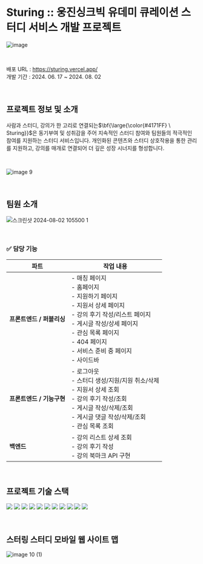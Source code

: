 # Sturing :: 웅진싱크빅 유데미 큐레이션 스터디 서비스 개발 프로젝트
![image](https://github.com/user-attachments/assets/eb4bf174-aeee-45c2-b171-8888ada94a7e)

</br>

배포 URL : https://sturing.vercel.app/
</br>
개발 기간 : 2024. 06. 17 ~ 2024. 08. 02


</br>

## 프로젝트 정보 및 소개
사람과 스터디, 강의가 한 고리로 연결되는<span>$\bf{\large{\color{#4171FF} \ Sturing}}$</span>은 동기부여 및 성취감을 주어 지속적인 스터디 참여와 팀원들의 적극적인 참여를 지원하는 스터디 서비스입니다.
개인화된 콘텐츠와 스터디 상호작용을 통한 관리를 지원하고, 강의를 매개로 연결되어 더 깊은 성장 시너지를 형성합니다.

</br>

![image 9](https://github.com/user-attachments/assets/a5fe1e65-1bb3-4f39-843b-1134ea163b2f)

</br>

## 팀원 소개
![스크린샷 2024-08-02 105500 1](https://github.com/user-attachments/assets/636cad53-f439-4584-b999-d0aee3718ffa)

</br>

### ✅ 담당 기능 

| **파트**      | **작업 내용**                                                                                                          |
| ------------- | ---------------------------------------------------------------------------------------------------------------------- |
| **프론트엔드 / 퍼블리싱** |- 매칭 페이지<br>- 홈페이지<br>- 지원하기 페이지<br>- 지원서 상세 페이지<br>- 강의 후기 작성/리스트 페이지<br>- 게시글 작성/상세 페이지<br>- 관심 목록 페이지<br>- 404 페이지<br>- 서비스 준비 중 페이지<br>- 사이드바                                                                                                                        |
| **프론트엔드 / 기능구현** | - 로그아웃<br>- 스터디 생성/지원/지원 취소/삭제<br>- 지원서 상세 조회<br>- 강의 후기 작성/조회<br>- 게시글 작성/삭제/조회<br>- 게시글 댓글 작성/삭제/조회<br>- 관심 목록 조회 |
| **백엔드**  | - 강의 리스트 상세 조회<br>- 강의 후기 작성<br>- 강의 북마크 API 구현    


</br>

## 프로젝트 기술 스택
<img src="https://img.shields.io/badge/HTML5-E34F26?style=for-the-badge&logo=HTML5&logoColor=white"/>  <img src="https://img.shields.io/badge/JavaScript-F7DF1E?style=for-the-badge&logo=JavaScript&logoColor=white"/>  <img src="https://img.shields.io/badge/TypeScript-3178C6?style=for-the-badge&logo=TypeScript&logoColor=white"/>  <img src="https://img.shields.io/badge/Next.js-000000?style=for-the-badge&logo=Next.js&logoColor=white"/>  <img src="https://img.shields.io/badge/NextAuth.js-000000?style=for-the-badge&logo=NextAuth.js&logoColor=white"/>  <img src="https://img.shields.io/badge/Zustand-000000?style=for-the-badge&logo=Zustand.js&logoColor=white"/>  <img src="https://img.shields.io/badge/Tailwindcss-white?style=for-the-badge&logo=Tailwindcss"/>  <img src="https://img.shields.io/badge/Shadcn/ui-000000?style=for-the-badge&logo=Shadcn/ui&logoColor=white"/>  <img src="https://img.shields.io/badge/Figma-F24E1E?style=for-the-badge&logo=Figma&logoColor=white"/>  <img src="https://img.shields.io/badge/Discord-5865F2?style=for-the-badge&logo=Discord&logoColor=white"/>  <img src="https://img.shields.io/badge/Notion-white?style=for-the-badge&logo=Notion&logoColor=black"/>


</br>

## 스터링 스터디 모바일 웹 사이트 맵
![image 10 (1)](https://github.com/user-attachments/assets/c4d983e8-df5e-47e4-aa80-f4d1e4db60d5)


